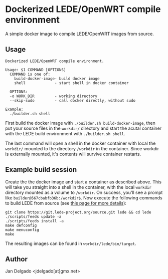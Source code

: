 # Dockerized LEDE/OpenWRT compile environment

A simple docker image to compile LEDE/OpenWRT images from source.

## Usage

```
Dockerized LEDE/OpenWRT compile environment.

Usage: $1 COMMAND [OPTIONS] 
  COMMAND is one of:
    build-docker-image- build docker image
    shell             - start shell in docker container

  OPTIONS:
  -o WORK_DIR         - working directory 
  --skip-sudo         - call docker directly, without sudo

Example:
  ./builder.sh shell
```

First build the docker image with `./builder.sh build-docker-image`, 
then put your source files in the `workdir/` directory and start the acutal
container with the LEDE build environment with `./builder.sh shell`.

The last command will open a shell in the docker container with local the 
`workdir/` mounted to the directory `/workdir` in the container. Since 
workdir is externally mounted, it's contents will survive container restarts.

## Example build session

Create the the docker image and start a container as described above.  This
will take you straight into a shell in the container, with the local `workdir`
directory mounted as a volume to `/workdir`. On success, you'll see a prompt
like `builder@567cbabfb36b:/workdir$`.  Now execute the following commands to
build LEDE from source (see [this page for more
details](https://lede-project.org/docs/guide-developer/quickstart-build-images)):

```
git clone https://git.lede-project.org/source.git lede && cd lede
./scripts/feeds update -a
./scripts/feeds install -a
make defconfig
make menuconfig
make
```

The resulting images can be found in `workdir/lede/bin/target`.

## Author
Jan Delgado <jdelgado[at]gmx.net>

